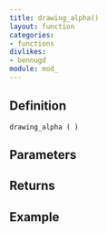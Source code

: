 ```yaml
---
title: drawing_alpha()
layout: function
categories:
- functions
divlikes:
- bennugd
module: mod_
---
```


## Definition

    drawing_alpha ( )

## Parameters

## Returns

## Example
